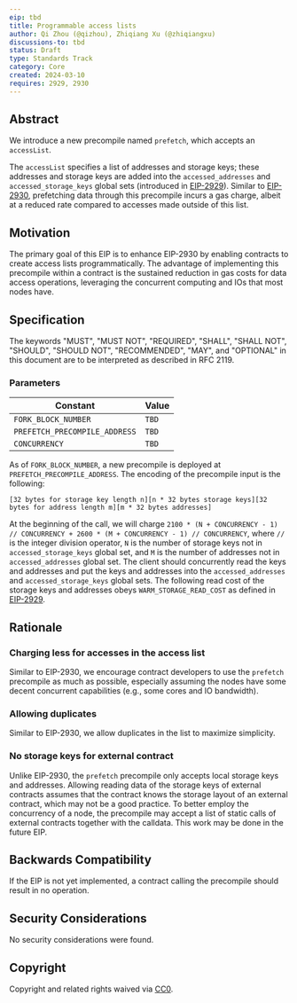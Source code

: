 ```yaml
---
eip: tbd
title: Programmable access lists
author: Qi Zhou (@qizhou), Zhiqiang Xu (@zhiqiangxu)
discussions-to: tbd
status: Draft
type: Standards Track
category: Core
created: 2024-03-10
requires: 2929, 2930
---
```


## Abstract

We introduce a new precompile named `prefetch`, which accepts an `accessList`.

The `accessList` specifies a list of addresses and storage keys; these addresses and storage keys are added into the `accessed_addresses` and `accessed_storage_keys` global sets (introduced in [EIP-2929](./eip-2929.md)). Similar to [EIP-2930](./eip-2930.md), prefetching data through this precompile incurs a gas charge, albeit at a reduced rate compared to accesses made outside of this list.

## Motivation

The primary goal of this EIP is to enhance EIP-2930 by enabling contracts to create access lists programmatically. The advantage of implementing this precompile within a contract is the sustained reduction in gas costs for data access operations, leveraging the concurrent computing and IOs that most nodes have.

## Specification

The keywords "MUST", "MUST NOT", "REQUIRED", "SHALL", "SHALL NOT", "SHOULD", "SHOULD NOT", "RECOMMENDED", "MAY", and "OPTIONAL" in this document are to be interpreted as described in RFC 2119.

### Parameters

| Constant                      | Value |
| ----------------------------- | ----- |
| `FORK_BLOCK_NUMBER`                 | `TBD` |
| `PREFETCH_PRECOMPILE_ADDRESS` | `TBD` |
| `CONCURRENCY`                 | `TBD` |

As of `FORK_BLOCK_NUMBER`, a new precompile is deployed at `PREFETCH_PRECOMPILE_ADDRESS`.  The encoding of the precompile input is the following:

```text
[32 bytes for storage key length n][n * 32 bytes storage keys][32 bytes for address length m][m * 32 bytes addresses]
```

At the beginning of the call, we will charge `2100 * (N + CONCURRENCY - 1) // CONCURRENCY + 2600 * (M + CONCURRENCY - 1) // CONCURRENCY`, where `//` is the integer division operator, `N` is the number of storage keys not in `accessed_storage_keys` global set, and `M` is the number of addresses not in `accessed_addresses` global set. The client should concurrently read the keys and addresses and put the keys and addresses into the `accessed_addresses` and `accessed_storage_keys` global sets.  The following read cost of the storage keys and addresses obeys `WARM_STORAGE_READ_COST` as defined in [EIP-2929](./eip-2929.md).

## Rationale

### Charging less for accesses in the access list

Similar to EIP-2930, we encourage contract developers to use the `prefetch` precompile as much as possible, especially assuming the nodes have some decent concurrent capabilities (e.g., some cores and IO bandwidth).

### Allowing duplicates

Similar to EIP-2930, we allow duplicates in the list to maximize simplicity.

### No storage keys for external contract

Unlike EIP-2930, the `prefetch` precompile only accepts local storage keys and addresses. Allowing reading data of the storage keys of external contracts assumes that the contract knows the storage layout of an external contract, which may not be a good practice. To better employ the concurrency of a node, the precompile may accept a list of static calls of external contracts together with the calldata.  This work may be done in the future EIP.

## Backwards Compatibility

If the EIP is not yet implemented, a contract calling the precompile should result in no operation.

## Security Considerations

No security considerations were found.

## Copyright

Copyright and related rights waived via [CC0](../LICENSE.md).

